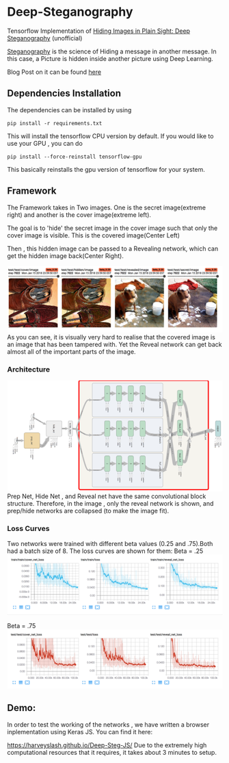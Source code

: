 # Deep-Steganography

Tensorflow Implementation of [Hiding Images in Plain Sight: Deep Steganography](https://papers.nips.cc/paper/6802-hiding-images-in-plain-sight-deep-steganography) (unofficial)

[Steganography](https://en.wikipedia.org/wiki/Steganography) is the science of Hiding a message in another message. In this case, a Picture is hidden inside another picture using Deep Learning.

Blog Post on it can be found [here](https://buzzrobot.com/hiding-images-using-ai-deep-steganography-b7726bd58b06)

## Dependencies Installation 
The dependencies can be installed by using 
```
pip install -r requirements.txt
```
This will install the tensorflow CPU version by default.
If you would like to use your GPU , you can do 
```
pip install --force-reinstall tensorflow-gpu
```
This basically reinstalls the gpu version of tensorflow for your system. 



## Framework
The Framework takes in Two images. One is the secret image(extreme right) and another is the cover image(extreme left). 

The goal is to 'hide' the secret image in the cover image such that only the cover image is visible. This is the covered image(Center Left)

Then , this hidden image can be passed to a Revealing network, which can get the hidden image back(Center Right).



![Current System State](_images/current_state.png)
As you can see, it is visually very hard to realise that the covered image is an image that has been tampered with. Yet the Reveal network can get back almost all of the important parts of the image. 


### Architecture 
![network_design](_images/network_diagram.png)
Prep Net, Hide Net , and Reveal net have the same convolutional block structure. Therefore, in the image , only the reveal network is shown, and prep/hide networks are collapsed (to make the image fit).  

### Loss Curves
Two networks were trained with different beta values (0.25 and .75).Both had a batch size of 8. The loss curves are shown for them:
Beta = .25
![beta .25](_images/loss_beta_0.25.png)

Beta = .75
![beta .75](_images/loss_beta_.75.png)


## Demo: 

In order to test the working of the networks , we have written a browser inplementation using Keras JS. 
You can find it here: 

https://harveyslash.github.io/Deep-Steg-JS/
Due to the extremely high computational resources that it requires, it takes about 3 minutes to setup. 
